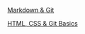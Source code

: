  <a href ="https://artiom-web.github.io/rsschool-cv/cv">Markdown & Git</a>
<p> <a href = "https://github.com/Artiom-web/rsschool-cv/tree/">HTML, CSS & Git Basics</a></p>
